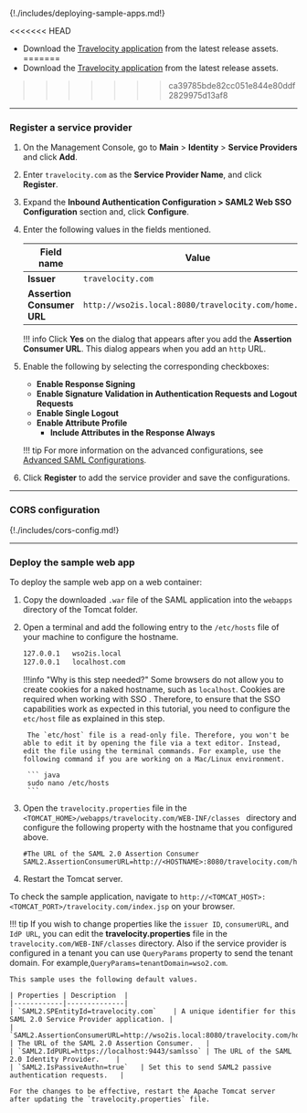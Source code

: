 
{!./includes/deploying-sample-apps.md!}

<<<<<<< HEAD
- Download the [Travelocity application](https://github.com/wso2/samples-is/releases/download/v4.5.0/travelocity.com.war) from the latest release assets.
=======
- Download the [Travelocity application](https://github.com/wso2/samples-is/releases/download/v4.5.2/travelocity.com.war) from the latest release assets.
>>>>>>> ca39785bde82cc051e844e80ddf2829975d13af8

---

### Register a service provider

1. On the Management Console, go to **Main** > **Identity** > **Service Providers** and click **Add**.

3. Enter `travelocity.com` as the **Service Provider Name**, and click **Register**.

4. Expand the **Inbound Authentication Configuration > SAML2 Web SSO Configuration** section and, click **Configure**.

5. Enter the following values in the fields mentioned.

    | Field name | Value |
    |-----------|-------|
    | **Issuer** | `travelocity.com`  |
    | **Assertion Consumer URL**    | `http://wso2is.local:8080/travelocity.com/home.jsp`    |

    !!! info
        Click **Yes** on the dialog that appears after you add the **Assertion Consumer URL**. This dialog appears when you add an `http` URL.

6. Enable the following by selecting the corresponding checkboxes:
    - **Enable Response Signing**
    - **Enable Signature Validation in Authentication Requests and Logout Requests**
    - **Enable Single Logout**
    - **Enable Attribute Profile**
        - **Include Attributes in the Response Always**  

    !!! tip
        For more information on the advanced configurations, see [Advanced SAML Configurations](../../../../guides/login/saml-app-config-advanced).

7. Click **Register** to add the service provider and save the configurations.  

---
### CORS configuration

{!./includes/cors-config.md!}

---

### Deploy the sample web app

To deploy the sample web app on a web container:

1. Copy the downloaded `.war` file of the SAML application into the `webapps` directory of the Tomcat folder.

2. Open a terminal and add the following entry to the `/etc/hosts` file of your machine to configure the hostname.

    ``` bash
    127.0.0.1   wso2is.local
    127.0.0.1   localhost.com
    ```

    !!!info "Why is this step needed?"
		Some browsers do not allow you to create cookies for a naked hostname, such as `localhost`. Cookies are required when working with SSO . Therefore, to ensure that the SSO capabilities work as expected in this tutorial, you need to configure the `etc/host` file as explained in this step.

		The `etc/host` file is a read-only file. Therefore, you won't be able to edit it by opening the file via a text editor. Instead, edit the file using the terminal commands. For example, use the following command if you are working on a Mac/Linux environment.

		``` java
		sudo nano /etc/hosts
		```

3. Open the `travelocity.properties` file in the `<TOMCAT_HOME>/webapps/travelocity.com/WEB-INF/classes ` directory and configure the following property with the hostname that you configured above.

    ``` text
    #The URL of the SAML 2.0 Assertion Consumer
    SAML2.AssertionConsumerURL=http://<HOSTNAME>:8080/travelocity.com/home.jsp
    ```

4. Restart the Tomcat server.

To check the sample application, navigate to `http://<TOMCAT_HOST>:<TOMCAT_PORT>/travelocity.com/index.jsp` on your browser.

!!! tip
    If you wish to change properties like the `issuer ID`, `consumerURL`, and `IdP URL`, you can edit the **travelocity.properties** file in the `travelocity.com/WEB-INF/classes` directory.
    Also if the service provider is configured in a tenant you can use `QueryParams` property to send the tenant domain. For example,`QueryParams=tenantDomain=wso2.com`.
    
    This sample uses the following default values.
    
    | Properties | Description  |
    |------------|--------------|
    | `SAML2.SPEntityId=travelocity.com`    | A unique identifier for this SAML 2.0 Service Provider application. |
    | `SAML2.AssertionConsumerURL=http://wso2is.local:8080/travelocity.com/home.jsp`   | The URL of the SAML 2.0 Assertion Consumer.   |
    | `SAML2.IdPURL=https://localhost:9443/samlsso` | The URL of the SAML 2.0 Identity Provider.    |
    | `SAML2.IsPassiveAuthn=true`   | Set this to send SAML2 passive authentication requests.   |
    
    For the changes to be effective, restart the Apache Tomcat server after updating the `travelocity.properties` file.
